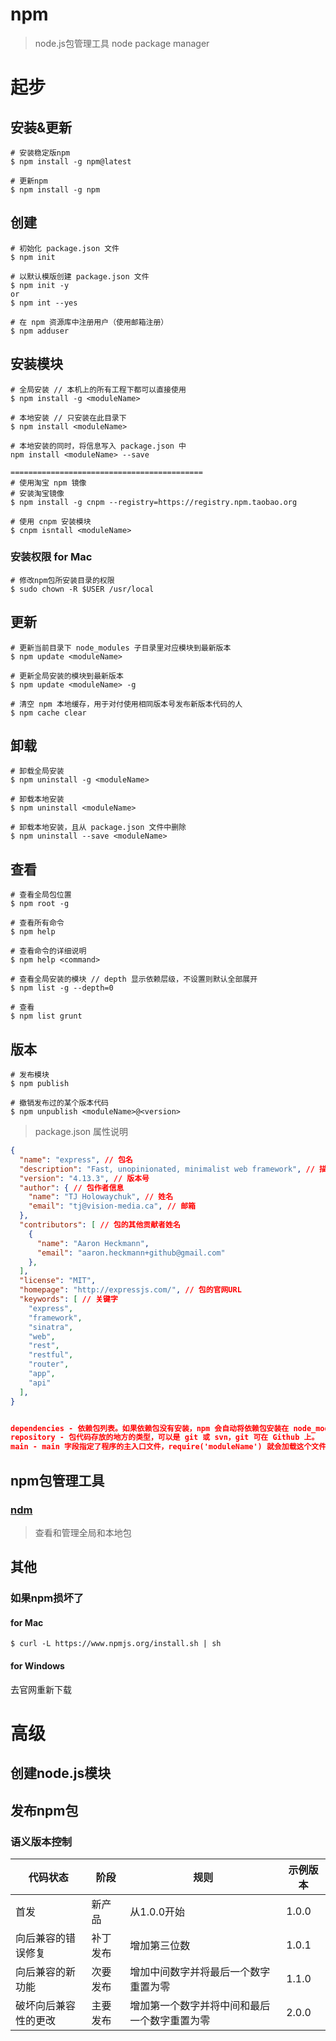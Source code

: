 # npm

> node.js包管理工具  node package manager

# 起步

## 安装&更新

```shell
# 安装稳定版npm
$ npm install -g npm@latest

# 更新npm
$ npm install -g npm
```



## 创建

```shell
# 初始化 package.json 文件
$ npm init

# 以默认模版创建 package.json 文件
$ npm init -y
or
$ npm int --yes

# 在 npm 资源库中注册用户（使用邮箱注册）
$ npm adduser
```



## 安装模块

```shell
# 全局安装 // 本机上的所有工程下都可以直接使用
$ npm install -g <moduleName>

# 本地安装 // 只安装在此目录下
$ npm install <moduleName>

# 本地安装的同时，将信息写入 package.json 中
npm install <moduleName> --save

===========================================
# 使用淘宝 npm 镜像
# 安装淘宝镜像
$ npm install -g cnpm --registry=https://registry.npm.taobao.org

# 使用 cnpm 安装模块
$ cnpm isntall <moduleName>

```

### 安装权限 for Mac

```shell
# 修改npm包所安装目录的权限
$ sudo chown -R $USER /usr/local
```



## 更新

```shell
# 更新当前目录下 node_modules 子目录里对应模块到最新版本
$ npm update <moduleName>

# 更新全局安装的模块到最新版本
$ npm update <moduleName> -g

# 清空 npm 本地缓存，用于对付使用相同版本号发布新版本代码的人
$ npm cache clear
```



## 卸载

```shell
# 卸载全局安装
$ npm uninstall -g <moduleName>

# 卸载本地安装
$ npm uninstall <moduleName>

# 卸载本地安装，且从 package.json 文件中删除
$ npm uninstall --save <moduleName>
```



## 查看

```shell
# 查看全局包位置
$ npm root -g

# 查看所有命令
$ npm help

# 查看命令的详细说明
$ npm help <command>

# 查看全局安装的模块 // depth 显示依赖层级，不设置则默认全部展开
$ npm list -g --depth=0

# 查看
$ npm list grunt
```



## 版本

```shell
# 发布模块
$ npm publish

# 撤销发布过的某个版本代码
$ npm unpublish <moduleName>@<version>
```



> package.json 属性说明

```json
{
  "name": "express", // 包名
  "description": "Fast, unopinionated, minimalist web framework", // 描述
  "version": "4.13.3", // 版本号
  "author": { // 包作者信息
    "name": "TJ Holowaychuk", // 姓名
    "email": "tj@vision-media.ca", // 邮箱
  },
  "contributors": [ // 包的其他贡献者姓名
    {
      "name": "Aaron Heckmann",
      "email": "aaron.heckmann+github@gmail.com"
    },
  ],
  "license": "MIT",
  "homepage": "http://expressjs.com/", // 包的官网URL
  "keywords": [ // 关键字
    "express",
    "framework",
    "sinatra",
    "web",
    "rest",
    "restful",
    "router",
    "app",
    "api"
  ],
}


dependencies - 依赖包列表。如果依赖包没有安装，npm 会自动将依赖包安装在 node_module 目录下。
repository - 包代码存放的地方的类型，可以是 git 或 svn，git 可在 Github 上。
main - main 字段指定了程序的主入口文件，require('moduleName') 就会加载这个文件。这个字段的默认值是模块根目录下面的 index.js。

```



## npm包管理工具

### [ndm](https://github.com/720kb/ndm)

> 查看和管理全局和本地包

## 其他

### 如果npm损坏了

#### for Mac

```shell
$ curl -L https://www.npmjs.org/install.sh | sh
```

#### for Windows

去官网重新下载



# 高级

## 创建node.js模块



## 发布npm包

### 语义版本控制

| 代码状态             | 阶段     | 规则                                         | 示例版本 |
| -------------------- | -------- | -------------------------------------------- | -------- |
| 首发                 | 新产品   | 从1.0.0开始                                  | 1.0.0    |
| 向后兼容的错误修复   | 补丁发布 | 增加第三位数                                 | 1.0.1    |
| 向后兼容的新功能     | 次要发布 | 增加中间数字并将最后一个数字重置为零         | 1.1.0    |
| 破坏向后兼容性的更改 | 主要发布 | 增加第一个数字并将中间和最后一个数字重置为零 | 2.0.0    |






